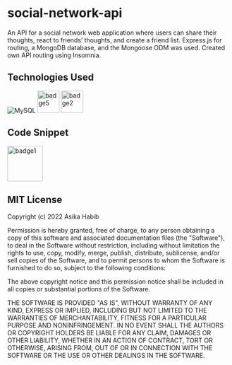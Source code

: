 # social-network-api
An API for a social network web application where users can share their thoughts, react to friends’ thoughts, and create a friend list. Express.js for routing, a MongoDB database, and the Mongoose ODM was used. Created own API routing using Insomnia.  


<h2> Technologies Used </h2>

![MySQL](https://img.shields.io/badge/mysql-%2300f.svg?style=for-the-badge&logo=mysql&logoColor=white)
<img width="50" alt="badge5" src="https://img.shields.io/badge/-express--session-red"> 
<img width="50" alt="badge2" src="https://img.shields.io/badge/-JavaScript-blue">


<h2> Code Snippet </h2>

<img width="80" alt="badge1" src="https://img.shields.io/badge/License-MIT-lightgrey">
<h2>MIT License </h2>

Copyright (c) 2022 Asika Habib

Permission is hereby granted, free of charge, to any person obtaining a copy
of this software and associated documentation files (the "Software"), to deal
in the Software without restriction, including without limitation the rights
to use, copy, modify, merge, publish, distribute, sublicense, and/or sell
copies of the Software, and to permit persons to whom the Software is
furnished to do so, subject to the following conditions:

The above copyright notice and this permission notice shall be included in all
copies or substantial portions of the Software.

THE SOFTWARE IS PROVIDED "AS IS", WITHOUT WARRANTY OF ANY KIND, EXPRESS OR
IMPLIED, INCLUDING BUT NOT LIMITED TO THE WARRANTIES OF MERCHANTABILITY,
FITNESS FOR A PARTICULAR PURPOSE AND NONINFRINGEMENT. IN NO EVENT SHALL THE
AUTHORS OR COPYRIGHT HOLDERS BE LIABLE FOR ANY CLAIM, DAMAGES OR OTHER
LIABILITY, WHETHER IN AN ACTION OF CONTRACT, TORT OR OTHERWISE, ARISING FROM,
OUT OF OR IN CONNECTION WITH THE SOFTWARE OR THE USE OR OTHER DEALINGS IN THE
SOFTWARE.
